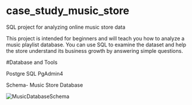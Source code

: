 # case_study_music_store
SQL project for analyzing online music store data

This project is intended for beginners and will teach you how to analyze a music playlist database. You can use SQL to examine the dataset and help the store understand its business growth by answering simple questions.


#Database and Tools

Postgre SQL
PgAdmin4


Schema- Music Store Database

![MusicDatabaseSchema](https://github.com/Supriya540/case_study_music_store/assets/133807519/6424dd2e-5ee4-4cb8-b2a5-8e36fa77a873)
